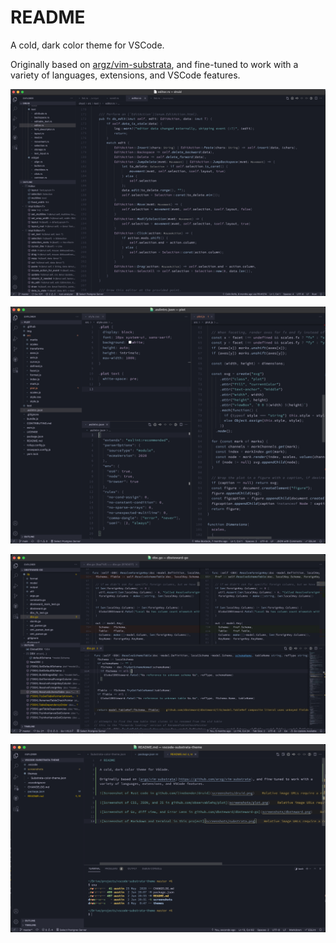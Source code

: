 # README

A cold, dark color theme for VSCode.

Originally based on [argz/vim-substrata](https://github.com/arzg/vim-substrata), and fine-tuned to work with a variety of languages, extensions, and VSCode features.

![Screenshot of Rust in github.com/linebender/druid](screenshots/druid.png)

![Screenshot of CSS, JSON, and JS in github.com/observablehq/plot](screenshots/plot.png)

![Screenshot of Go, diff view, and Error Lens in github.com/dbsteward/dbsteward-go](screenshots/dbsteward.png)

![Screenshot of Markdown and terminal in this project](screenshots/substrata.png)